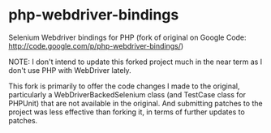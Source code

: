 php-webdriver-bindings
======================

Selenium Webdriver bindings for PHP (fork of original on Google Code: http://code.google.com/p/php-webdriver-bindings/)

NOTE: I don't intend to update this forked project much in the near term as I don't use PHP with WebDriver lately.

This fork is primarily to offer the code changes I made to the original, particularly a WebDriverBackedSelenium class (and TestCase class for PHPUnit) that are not available in the original. And submitting patches to the project was less effective than forking it, in terms of further updates to patches.